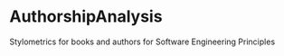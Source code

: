 AuthorshipAnalysis
==================

Stylometrics for books and authors for Software Engineering Principles
